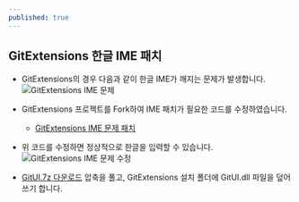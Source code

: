 ```yaml
---
published: true
---
```

## GitExtensions 한글 IME 패치

- GitExtensions의 경우 다음과 같이 한글 IME가 깨지는 문제가 발생합니다.
 ![GitExtensions IME 문제]({{site.baseurl}}/assets/gitextensions_ime_problem.png)

- GitExtensions 프로젝트를 Fork하여 IME 패치가 필요한 코드를 수정하였습니다.
  - [GitExtensions IME 문제 패치](https://github.com/gitextensions/gitextensions/compare/release/2.49...rossheo:release/ime-patch)
 
- 위 코드를 수정하면 정상적으로 한글을 입력할 수 있습니다.
  ![GitExtensions IME 문제 수정]({{site.baseurl}}/assets/gitextensions_ime_problem_fixed.png)

- [GitUI.7z 다운로드](http://rossheo.com/downloads/GitUI.7z) 압축을 풀고,
  GitExtensions 설치 폴더에 GitUI.dll 파일을 덮어쓰기 합니다.